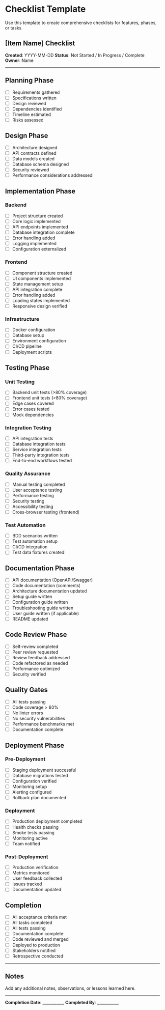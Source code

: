 # Checklist Template

Use this template to create comprehensive checklists for features, phases, or tasks.

## [Item Name] Checklist

**Created**: YYYY-MM-DD
**Status**: Not Started / In Progress / Complete
**Owner**: Name

---

## Planning Phase

- [ ] Requirements gathered
- [ ] Specifications written
- [ ] Design reviewed
- [ ] Dependencies identified
- [ ] Timeline estimated
- [ ] Risks assessed

## Design Phase

- [ ] Architecture designed
- [ ] API contracts defined
- [ ] Data models created
- [ ] Database schema designed
- [ ] Security reviewed
- [ ] Performance considerations addressed

## Implementation Phase

### Backend
- [ ] Project structure created
- [ ] Core logic implemented
- [ ] API endpoints implemented
- [ ] Database integration complete
- [ ] Error handling added
- [ ] Logging implemented
- [ ] Configuration externalized

### Frontend
- [ ] Component structure created
- [ ] UI components implemented
- [ ] State management setup
- [ ] API integration complete
- [ ] Error handling added
- [ ] Loading states implemented
- [ ] Responsive design verified

### Infrastructure
- [ ] Docker configuration
- [ ] Database setup
- [ ] Environment configuration
- [ ] CI/CD pipeline
- [ ] Deployment scripts

## Testing Phase

### Unit Testing
- [ ] Backend unit tests (>80% coverage)
- [ ] Frontend unit tests (>80% coverage)
- [ ] Edge cases covered
- [ ] Error cases tested
- [ ] Mock dependencies

### Integration Testing
- [ ] API integration tests
- [ ] Database integration tests
- [ ] Service integration tests
- [ ] Third-party integration tests
- [ ] End-to-end workflows tested

### Quality Assurance
- [ ] Manual testing completed
- [ ] User acceptance testing
- [ ] Performance testing
- [ ] Security testing
- [ ] Accessibility testing
- [ ] Cross-browser testing (frontend)

### Test Automation
- [ ] BDD scenarios written
- [ ] Test automation setup
- [ ] CI/CD integration
- [ ] Test data fixtures created

## Documentation Phase

- [ ] API documentation (OpenAPI/Swagger)
- [ ] Code documentation (comments)
- [ ] Architecture documentation updated
- [ ] Setup guide written
- [ ] Configuration guide written
- [ ] Troubleshooting guide written
- [ ] User guide written (if applicable)
- [ ] README updated

## Code Review Phase

- [ ] Self-review completed
- [ ] Peer review requested
- [ ] Review feedback addressed
- [ ] Code refactored as needed
- [ ] Performance optimized
- [ ] Security verified

## Quality Gates

- [ ] All tests passing
- [ ] Code coverage > 80%
- [ ] No linter errors
- [ ] No security vulnerabilities
- [ ] Performance benchmarks met
- [ ] Documentation complete

## Deployment Phase

### Pre-Deployment
- [ ] Staging deployment successful
- [ ] Database migrations tested
- [ ] Configuration verified
- [ ] Monitoring setup
- [ ] Alerting configured
- [ ] Rollback plan documented

### Deployment
- [ ] Production deployment completed
- [ ] Health checks passing
- [ ] Smoke tests passing
- [ ] Monitoring active
- [ ] Team notified

### Post-Deployment
- [ ] Production verification
- [ ] Metrics monitored
- [ ] User feedback collected
- [ ] Issues tracked
- [ ] Documentation updated

## Completion

- [ ] All acceptance criteria met
- [ ] All tasks completed
- [ ] All tests passing
- [ ] Documentation complete
- [ ] Code reviewed and merged
- [ ] Deployed to production
- [ ] Stakeholders notified
- [ ] Retrospective conducted

---

## Notes

Add any additional notes, observations, or lessons learned here.

---

**Completion Date**: ___________
**Completed By**: ___________
